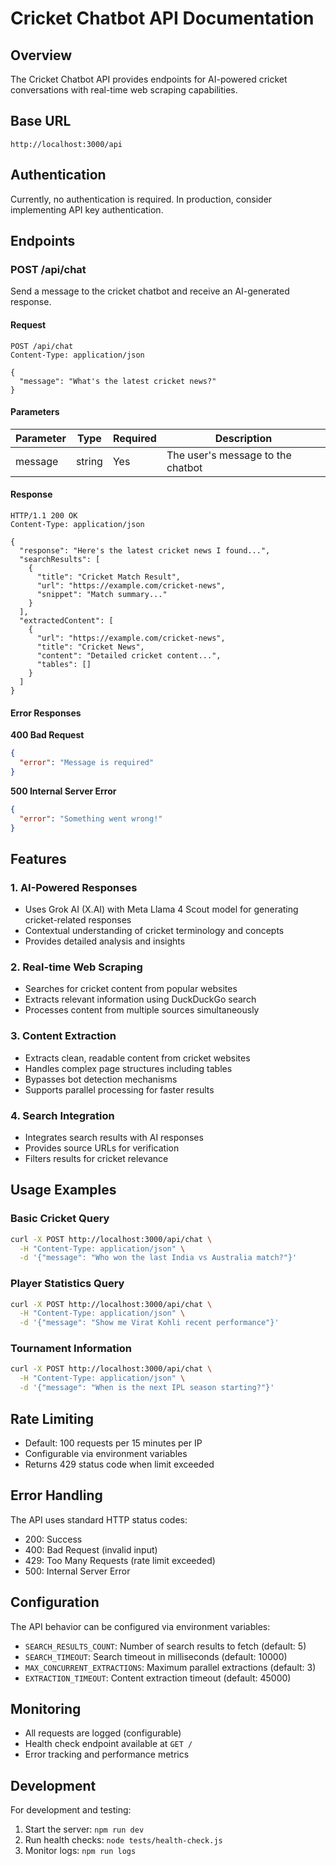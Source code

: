 # Cricket Chatbot API Documentation

## Overview
The Cricket Chatbot API provides endpoints for AI-powered cricket conversations with real-time web scraping capabilities.

## Base URL
```
http://localhost:3000/api
```

## Authentication
Currently, no authentication is required. In production, consider implementing API key authentication.

## Endpoints

### POST /api/chat
Send a message to the cricket chatbot and receive an AI-generated response.

#### Request
```http
POST /api/chat
Content-Type: application/json

{
  "message": "What's the latest cricket news?"
}
```

#### Parameters
| Parameter | Type | Required | Description |
|-----------|------|----------|-------------|
| message | string | Yes | The user's message to the chatbot |

#### Response
```http
HTTP/1.1 200 OK
Content-Type: application/json

{
  "response": "Here's the latest cricket news I found...",
  "searchResults": [
    {
      "title": "Cricket Match Result",
      "url": "https://example.com/cricket-news",
      "snippet": "Match summary..."
    }
  ],
  "extractedContent": [
    {
      "url": "https://example.com/cricket-news",
      "title": "Cricket News",
      "content": "Detailed cricket content...",
      "tables": []
    }
  ]
}
```

#### Error Responses

**400 Bad Request**
```json
{
  "error": "Message is required"
}
```

**500 Internal Server Error**
```json
{
  "error": "Something went wrong!"
}
```

## Features

### 1. AI-Powered Responses
- Uses Grok AI (X.AI) with Meta Llama 4 Scout model for generating cricket-related responses
- Contextual understanding of cricket terminology and concepts
- Provides detailed analysis and insights

### 2. Real-time Web Scraping
- Searches for cricket content from popular websites
- Extracts relevant information using DuckDuckGo search
- Processes content from multiple sources simultaneously

### 3. Content Extraction
- Extracts clean, readable content from cricket websites
- Handles complex page structures including tables
- Bypasses bot detection mechanisms
- Supports parallel processing for faster results

### 4. Search Integration
- Integrates search results with AI responses
- Provides source URLs for verification
- Filters results for cricket relevance

## Usage Examples

### Basic Cricket Query
```bash
curl -X POST http://localhost:3000/api/chat \
  -H "Content-Type: application/json" \
  -d '{"message": "Who won the last India vs Australia match?"}'
```

### Player Statistics Query
```bash
curl -X POST http://localhost:3000/api/chat \
  -H "Content-Type: application/json" \
  -d '{"message": "Show me Virat Kohli recent performance"}'
```

### Tournament Information
```bash
curl -X POST http://localhost:3000/api/chat \
  -H "Content-Type: application/json" \
  -d '{"message": "When is the next IPL season starting?"}'
```

## Rate Limiting
- Default: 100 requests per 15 minutes per IP
- Configurable via environment variables
- Returns 429 status code when limit exceeded

## Error Handling
The API uses standard HTTP status codes:
- 200: Success
- 400: Bad Request (invalid input)
- 429: Too Many Requests (rate limit exceeded)
- 500: Internal Server Error

## Configuration
The API behavior can be configured via environment variables:
- `SEARCH_RESULTS_COUNT`: Number of search results to fetch (default: 5)
- `SEARCH_TIMEOUT`: Search timeout in milliseconds (default: 10000)
- `MAX_CONCURRENT_EXTRACTIONS`: Maximum parallel extractions (default: 3)
- `EXTRACTION_TIMEOUT`: Content extraction timeout (default: 45000)

## Monitoring
- All requests are logged (configurable)
- Health check endpoint available at `GET /`
- Error tracking and performance metrics

## Development
For development and testing:
1. Start the server: `npm run dev`
2. Run health checks: `node tests/health-check.js`
3. Monitor logs: `npm run logs`
